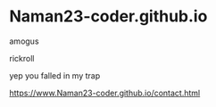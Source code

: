 # Naman23-coder.github.io
       
amogus

rickroll

yep you falled in my trap

https://www.Naman23-coder.github.io/contact.html

